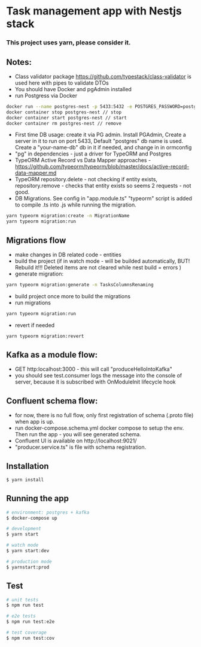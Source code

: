 # Task management app with Nestjs stack 

### This project uses yarn, please consider it.

## Notes: 
- Class validator package https://github.com/typestack/class-validator is used here with pipes to validate DTOs
- You should have Docker and pgAdmin installed 
- run Postgress via Docker 
```bash
docker run --name postgres-nest -p 5433:5432 -e POSTGRES_PASSWORD=postgres -d postgres // initial download and start
docker container stop postgres-nest // stop
docker container start postgres-nest // start
docker container rm postgres-nest // remove
```
- First time DB usage: create it via PG admin. Install PGAdmin, Create a server in it to run on port 5433, Default "postgres" db name is used. Create a "your-name-db" db in it if needed, and change in in ormconfig
- "pg" in dependencies - just a driver for TypeORM and Postgres
- TypeORM Active Record vs Data Mapper approaches - https://github.com/typeorm/typeorm/blob/master/docs/active-record-data-mapper.md
- TypeORM repository.delete - not checking if entity exists, repository.remove - checks that entity exists so seems 2 requests - not good.
- DB Migrations. See config in "app.module.ts"
"typeorm" script is added to compile .ts into .js while running the migration.
```bash
yarn typeorm migration:create -n MigrationName
yarn typeorm migration:run
```

## Migrations flow
- make changes in DB related code - entities
- build the project (if in watch mode - will be builded automatically, BUT! Rebuild it!!! Deleted items are not cleared while nest build = errors )
- generate migration: 
```bash
yarn typeorm migration:generate -n TasksColumnsRenaming
```
- build project once more to build the migrations
- run migrations
```bash
yarn typeorm migration:run
```
- revert if needed
```bash
yarn typeorm migration:revert
```

## Kafka as a module flow: 
- GET http:localhost:3000 - this will call "produceHelloIntoKafka" 
- you should see test.consumer logs the message into the console of server, because it is subscribed with OnModuleInit lifecycle hook

## Confluent schema flow:
- for now, there is no full flow, only first registration of schema (.proto file) when app is up. 
- run docker-compose.schema.yml docker compose to setup the env. Then run the app - you will see generated schema.
- Confluent UI is available on http://localhost:9021/
- "producer.service.ts" is file with schema registration. 


## Installation

```bash
$ yarn install
```

## Running the app
```bash
# environment: postgres + kafka
$ docker-compose up

# development
$ yarn start

# watch mode
$ yarn start:dev

# production mode
$ yarnstart:prod
```

## Test
```bash
# unit tests
$ npm run test

# e2e tests
$ npm run test:e2e

# test coverage
$ npm run test:cov
```
